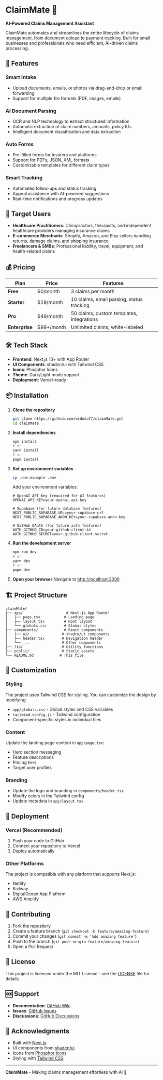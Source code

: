 # ClaimMate 🤖

**AI-Powered Claims Management Assistant**

ClaimMate automates and streamlines the entire lifecycle of claims management, from document upload to payment tracking. Built for small businesses and professionals who need efficient, AI-driven claims processing.

## 🚀 Features

### Smart Intake
- Upload documents, emails, or photos via drag-and-drop or email forwarding
- Support for multiple file formats (PDF, images, emails)

### AI Document Parsing
- OCR and NLP technology to extract structured information
- Automatic extraction of claim numbers, amounts, policy IDs
- Intelligent document classification and data extraction

### Auto Forms
- Pre-filled forms for insurers and platforms
- Support for PDFs, JSON, XML formats
- Customizable templates for different claim types

### Smart Tracking
- Automated follow-ups and status tracking
- Appeal assistance with AI-powered suggestions
- Real-time notifications and progress updates

## 🎯 Target Users

- **Healthcare Practitioners**: Chiropractors, therapists, and independent healthcare providers managing insurance claims
- **E-commerce Merchants**: Shopify, Amazon, and Etsy sellers handling returns, damage claims, and shipping insurance
- **Freelancers & SMBs**: Professional liability, travel, equipment, and health-related claims

## 💰 Pricing

| Plan | Price | Features |
|------|-------|----------|
| **Free** | $0/month | 3 claims per month |
| **Starter** | $19/month | 10 claims, email parsing, status tracking |
| **Pro** | $49/month | 50 claims, custom templates, integrations |
| **Enterprise** | $99+/month | Unlimited claims, white-labeled |

## 🛠️ Tech Stack

- **Frontend**: Next.js 13+ with App Router
- **UI Components**: shadcn/ui with Tailwind CSS
- **Icons**: Phosphor Icons
- **Theme**: Dark/Light mode support
- **Deployment**: Vercel-ready

## 📦 Installation

1. **Clone the repository**
   ```bash
   git clone https://github.com/widodu77/claimMate.git
   cd claimMate
   ```

2. **Install dependencies**
   ```bash
   npm install
   # or
   yarn install
   # or
   pnpm install
   ```

3. **Set up environment variables**
   ```bash
   cp .env.example .env
   ```
   
   Add your environment variables:
   ```env
   # OpenAI API Key (required for AI features)
   OPENAI_API_KEY=your-openai-api-key

   # Supabase (for future database features)
   NEXT_PUBLIC_SUPABASE_URL=your-supabase-url
   NEXT_PUBLIC_SUPABASE_ANON_KEY=your-supabase-anon-key

   # GitHub OAuth (for future auth features)
   AUTH_GITHUB_ID=your-github-client-id
   AUTH_GITHUB_SECRET=your-github-client-secret
   ```

4. **Run the development server**
   ```bash
   npm run dev
   # or
   yarn dev
   # or
   pnpm dev
   ```

5. **Open your browser**
   Navigate to [http://localhost:3000](http://localhost:3000)

## 🏗️ Project Structure

```
claimMate/
├── app/                    # Next.js App Router
│   ├── page.tsx           # Landing page
│   ├── layout.tsx         # Root layout
│   └── globals.css        # Global styles
├── components/            # React components
│   ├── ui/               # shadcn/ui components
│   ├── header.tsx        # Navigation header
│   └── ...               # Other components
├── lib/                  # Utility functions
├── public/               # Static assets
└── README.md            # This file
```

## 🎨 Customization

### Styling
The project uses Tailwind CSS for styling. You can customize the design by modifying:
- `app/globals.css` - Global styles and CSS variables
- `tailwind.config.js` - Tailwind configuration
- Component-specific styles in individual files

### Content
Update the landing page content in `app/page.tsx`:
- Hero section messaging
- Feature descriptions
- Pricing tiers
- Target user profiles

### Branding
- Update the logo and branding in `components/header.tsx`
- Modify colors in the Tailwind config
- Update metadata in `app/layout.tsx`

## 🚀 Deployment

### Vercel (Recommended)
1. Push your code to GitHub
2. Connect your repository to Vercel
3. Deploy automatically

### Other Platforms
The project is compatible with any platform that supports Next.js:
- Netlify
- Railway
- DigitalOcean App Platform
- AWS Amplify

## 🤝 Contributing

1. Fork the repository
2. Create a feature branch (`git checkout -b feature/amazing-feature`)
3. Commit your changes (`git commit -m 'Add amazing feature'`)
4. Push to the branch (`git push origin feature/amazing-feature`)
5. Open a Pull Request

## 📄 License

This project is licensed under the MIT License - see the [LICENSE](LICENSE) file for details.

## 🆘 Support

- **Documentation**: [GitHub Wiki](https://github.com/widodu77/claimMate/wiki)
- **Issues**: [GitHub Issues](https://github.com/widodu77/claimMate/issues)
- **Discussions**: [GitHub Discussions](https://github.com/widodu77/claimMate/discussions)

## 🙏 Acknowledgments

- Built with [Next.js](https://nextjs.org/)
- UI components from [shadcn/ui](https://ui.shadcn.com/)
- Icons from [Phosphor Icons](https://phosphoricons.com/)
- Styling with [Tailwind CSS](https://tailwindcss.com/)

---

**ClaimMate** - Making claims management effortless with AI 🤖
